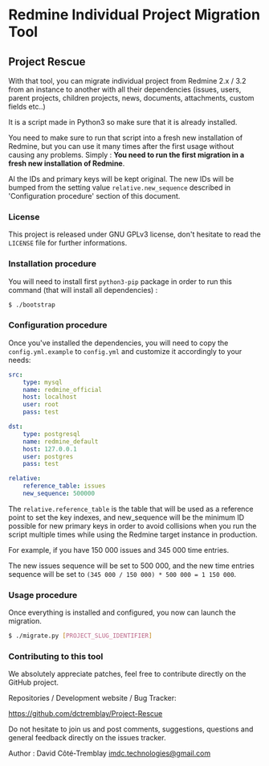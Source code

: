 Redmine Individual Project Migration Tool
=========================================

Project Rescue
--------------

With that tool, you can migrate individual project from Redmine 2.x / 3.2
from an instance to another with all their dependencies (issues, users, parent
projects, children projects, news, documents, attachments, custom fields etc..)

It is a script made in Python3 so make sure that it is already installed.

You need to make sure to run that script into a fresh new installation
of Redmine, but you can use it many times after the first usage without
causing any problems. Simply : **You need to run the first migration in a
fresh new installation of Redmine**.

Al the IDs and primary keys will be kept original. The new IDs will be bumped
from the setting value `relative.new_sequence` described in 'Configuration
procedure' section of this document.

### License ###

This project is released under GNU GPLv3 license, don't hesitate to read
the `LICENSE` file for further informations.


### Installation procedure ###

You will need to install first `python3-pip` package
in order to run this command (that will install all dependencies) :

```bash
$ ./bootstrap
```

### Configuration procedure ###

Once you've installed the dependencies, you will need to copy the 
`config.yml.example` to `config.yml` and customize it accordingly to your needs:

```yaml
src:
    type: mysql
    name: redmine_official
    host: localhost
    user: root
    pass: test

dst:
    type: postgresql
    name: redmine_default
    host: 127.0.0.1
    user: postgres
    pass: test

relative:
    reference_table: issues
    new_sequence: 500000
```

The `relative.reference_table` is the table that will be used as a reference
point to set the key indexes, and new_sequence will be the minimum ID possible
for new primary keys in order to avoid collisions when you run the script
multiple times while using the Redmine target instance in production.

For example, if you have 150 000 issues and 345 000 time entries.

The new issues sequence will be set to 500 000, and the new time entries
sequence will be set to `(345 000 / 150 000) * 500 000 = 1 150 000`.


### Usage procedure ###

Once everything is installed and configured, you now can launch the migration.

```bash
$ ./migrate.py [PROJECT_SLUG_IDENTIFIER]
```

### Contributing to this tool ###

We absolutely appreciate patches, feel free to contribute
directly on the GitHub project.

Repositories / Development website / Bug Tracker:

https://github.com/dctremblay/Project-Rescue

Do not hesitate to join us and post comments, suggestions,
questions and general feedback directly on the issues tracker.

Author : David Côté-Tremblay <imdc.technologies@gmail.com>
